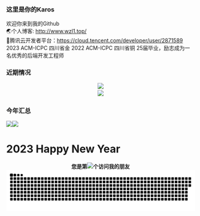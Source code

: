 ### 这里是你的Karos
欢迎你来到我的Github<br>
🌏个人博客: <a href="http://www.wzl1.top/" target="_blank">http://www.wzl1.top/</a><br>
🐧腾讯云开发者平台：<a href="https://cloud.tencent.com/developer/user/2871589" target="_blank">https://cloud.tencent.com/developer/user/2871589</a><br>
2023 ACM-ICPC 四川省金
2022 ACM-ICPC 四川省铜
25届毕业，励志成为一名优秀的后端开发工程师


### 近期情况
<div align="center"><img src="https://github-readme-streak-stats.herokuapp.com/?user=karosown" />  </div>
<div align="center"> <img src="https://metrics.lecoq.io/karosown?template=classic&config.timezone=Asia%2FShanghai"> </div>

### 今年汇总
<img align="" height="137px" src="https://github-readme-stats.vercel.app/api?username=Karosown&hide_title=true&hide_border=true&show_icons=true&include_all_commits=true&count_private=false&line_height=21&bg_color=0,EC6C6C,FFD479,FFFC79,73FA79&theme=graywhite&locale=cn" /><img align="" height="137px" src="https://github-readme-stats.vercel.app/api/top-langs/?username=Karosown&hide_title=true&hide_border=true&layout=compact&bg_color=0,73FA79,73FDFF,D783FF&theme=graywhite&locale=cn" />

<h1>2023 Happy New Year</h1>
<div align="center"><b>您是第<img src="https://profile-counter.glitch.me/karosown/count.svg"></img>个访问我的朋友</b></div>
<img src="contributions.svg"></a>
